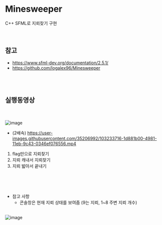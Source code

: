# Minesweeper
C++ SFML로 지뢰찾기 구현
<br><br><br>
## 참고  
- https://www.sfml-dev.org/documentation/2.5.1/  
- https://github.com/logalex96/Minesweeper  
<br><br><br>
## 실행동영상  
<br><br>
![image](https://user-images.githubusercontent.com/35206992/103234323-bf5c3780-4982-11eb-8790-4bb239834be1.png)  
- (2배속) https://user-images.githubusercontent.com/35206992/103233716-1d881b00-4981-11eb-9c43-0346ef076556.mp4
1. flag만으로 지뢰찾기  
2. 지뢰 캐내서 지뢰찾기  
3. 지뢰 밟아서 끝내기  

<br><br><br>

- 참고 사항
  - 콘솔창은 현재 지뢰 상태를 보여줌 (9는 지뢰, 1~8 주변 지뢰 개수)  <br><br> 
  
![image](https://user-images.githubusercontent.com/35206992/103234716-ae5ff600-4983-11eb-8057-99e20257a352.png) 

<br><br><br><br><br><br>
